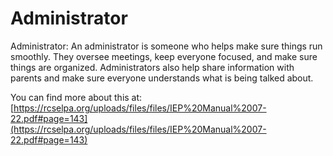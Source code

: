 # Administrator
Administrator: An administrator is someone who helps make sure things run smoothly. They oversee meetings, keep everyone focused, and make sure things are organized. Administrators also help share information with parents and make sure everyone understands what is being talked about.

You can find more about this at: [https://rcselpa.org/uploads/files/files/IEP%20Manual%2007-22.pdf#page=143](https://rcselpa.org/uploads/files/files/IEP%20Manual%2007-22.pdf#page=143)
